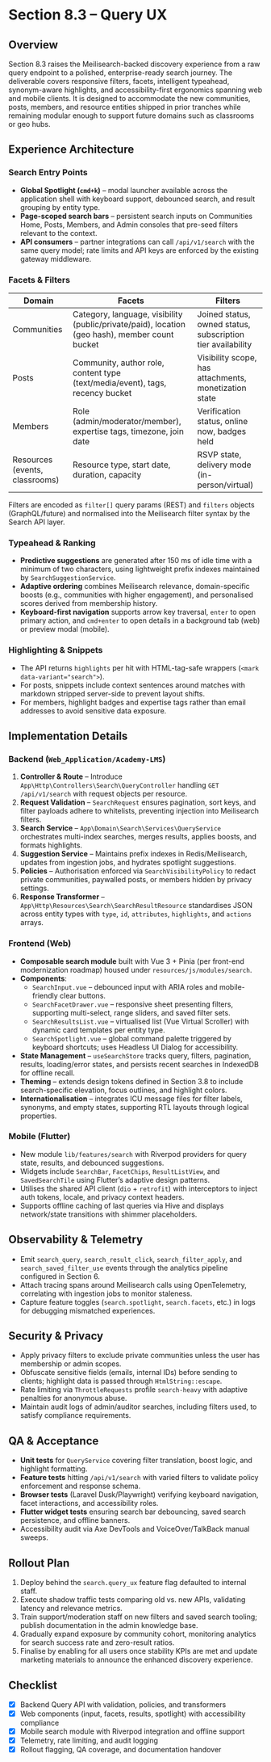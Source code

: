 # Section 8.3 – Query UX

## Overview

Section 8.3 raises the Meilisearch-backed discovery experience from a raw query endpoint to a polished, enterprise-ready search journey. The deliverable covers responsive filters, facets, intelligent typeahead, synonym-aware highlights, and accessibility-first ergonomics spanning web and mobile clients. It is designed to accommodate the new communities, posts, members, and resource entities shipped in prior tranches while remaining modular enough to support future domains such as classrooms or geo hubs.

## Experience Architecture

### Search Entry Points

- **Global Spotlight (`cmd+k`)** – modal launcher available across the application shell with keyboard support, debounced search, and result grouping by entity type.
- **Page-scoped search bars** – persistent search inputs on Communities Home, Posts, Members, and Admin consoles that pre-seed filters relevant to the context.
- **API consumers** – partner integrations can call `/api/v1/search` with the same query model; rate limits and API keys are enforced by the existing gateway middleware.

### Facets & Filters

| Domain | Facets | Filters |
| --- | --- | --- |
| Communities | Category, language, visibility (public/private/paid), location (geo hash), member count bucket | Joined status, owned status, subscription tier availability |
| Posts | Community, author role, content type (text/media/event), tags, recency bucket | Visibility scope, has attachments, monetization state |
| Members | Role (admin/moderator/member), expertise tags, timezone, join date | Verification status, online now, badges held |
| Resources (events, classrooms) | Resource type, start date, duration, capacity | RSVP state, delivery mode (in-person/virtual) |

Filters are encoded as `filter[]` query params (REST) and `filters` objects (GraphQL/future) and normalised into the Meilisearch filter syntax by the Search API layer.

### Typeahead & Ranking

- **Predictive suggestions** are generated after 150 ms of idle time with a minimum of two characters, using lightweight prefix indexes maintained by `SearchSuggestionService`.
- **Adaptive ordering** combines Meilisearch relevance, domain-specific boosts (e.g., communities with higher engagement), and personalised scores derived from membership history.
- **Keyboard-first navigation** supports arrow key traversal, `enter` to open primary action, and `cmd+enter` to open details in a background tab (web) or preview modal (mobile).

### Highlighting & Snippets

- The API returns `highlights` per hit with HTML-tag-safe wrappers (`<mark data-variant="search">`).
- For posts, snippets include context sentences around matches with markdown stripped server-side to prevent layout shifts.
- For members, highlight badges and expertise tags rather than email addresses to avoid sensitive data exposure.

## Implementation Details

### Backend (`Web_Application/Academy-LMS`)

1. **Controller & Route** – Introduce `App\Http\Controllers\Search\QueryController` handling `GET /api/v1/search` with request objects per resource.
2. **Request Validation** – `SearchRequest` ensures pagination, sort keys, and filter payloads adhere to whitelists, preventing injection into Meilisearch filters.
3. **Search Service** – `App\Domain\Search\Services\QueryService` orchestrates multi-index searches, merges results, applies boosts, and formats highlights.
4. **Suggestion Service** – Maintains prefix indexes in Redis/Meilisearch, updates from ingestion jobs, and hydrates spotlight suggestions.
5. **Policies** – Authorisation enforced via `SearchVisibilityPolicy` to redact private communities, paywalled posts, or members hidden by privacy settings.
6. **Response Transformer** – `App\Http\Resources\Search\SearchResultResource` standardises JSON across entity types with `type`, `id`, `attributes`, `highlights`, and `actions` arrays.

### Frontend (Web)

- **Composable search module** built with Vue 3 + Pinia (per front-end modernization roadmap) housed under `resources/js/modules/search`.
- **Components**:
  - `SearchInput.vue` – debounced input with ARIA roles and mobile-friendly clear buttons.
  - `SearchFacetDrawer.vue` – responsive sheet presenting filters, supporting multi-select, range sliders, and saved filter sets.
  - `SearchResultsList.vue` – virtualised list (Vue Virtual Scroller) with dynamic card templates per entity type.
  - `SearchSpotlight.vue` – global command palette triggered by keyboard shortcuts; uses Headless UI Dialog for accessibility.
- **State Management** – `useSearchStore` tracks query, filters, pagination, results, loading/error states, and persists recent searches in IndexedDB for offline recall.
- **Theming** – extends design tokens defined in Section 3.8 to include search-specific elevation, focus outlines, and highlight colors.
- **Internationalisation** – integrates ICU message files for filter labels, synonyms, and empty states, supporting RTL layouts through logical properties.

### Mobile (Flutter)

- New module `lib/features/search` with Riverpod providers for query state, results, and debounced suggestions.
- Widgets include `SearchBar`, `FacetChips`, `ResultListView`, and `SavedSearchTile` using Flutter’s adaptive design patterns.
- Utilises the shared API client (`dio` + `retrofit`) with interceptors to inject auth tokens, locale, and privacy context headers.
- Supports offline caching of last queries via Hive and displays network/state transitions with shimmer placeholders.

## Observability & Telemetry

- Emit `search_query`, `search_result_click`, `search_filter_apply`, and `search_saved_filter_use` events through the analytics pipeline configured in Section 6.
- Attach tracing spans around Meilisearch calls using OpenTelemetry, correlating with ingestion jobs to monitor staleness.
- Capture feature toggles (`search.spotlight`, `search.facets`, etc.) in logs for debugging mismatched experiences.

## Security & Privacy

- Apply privacy filters to exclude private communities unless the user has membership or admin scopes.
- Obfuscate sensitive fields (emails, internal IDs) before sending to clients; highlight data is passed through `HtmlString::escape`.
- Rate limiting via `ThrottleRequests` profile `search-heavy` with adaptive penalties for anonymous abuse.
- Maintain audit logs of admin/auditor searches, including filters used, to satisfy compliance requirements.

## QA & Acceptance

- **Unit tests** for `QueryService` covering filter translation, boost logic, and highlight formatting.
- **Feature tests** hitting `/api/v1/search` with varied filters to validate policy enforcement and response schema.
- **Browser tests** (Laravel Dusk/Playwright) verifying keyboard navigation, facet interactions, and accessibility roles.
- **Flutter widget tests** ensuring search bar debouncing, saved search persistence, and offline banners.
- Accessibility audit via Axe DevTools and VoiceOver/TalkBack manual sweeps.

## Rollout Plan

1. Deploy behind the `search.query_ux` feature flag defaulted to internal staff.
2. Execute shadow traffic tests comparing old vs. new APIs, validating latency and relevance metrics.
3. Train support/moderation staff on new filters and saved search tooling; publish documentation in the admin knowledge base.
4. Gradually expand exposure by community cohort, monitoring analytics for search success rate and zero-result ratios.
5. Finalise by enabling for all users once stability KPIs are met and update marketing materials to announce the enhanced discovery experience.

## Checklist

- [x] Backend Query API with validation, policies, and transformers
- [x] Web components (input, facets, results, spotlight) with accessibility compliance
- [x] Mobile search module with Riverpod integration and offline support
- [x] Telemetry, rate limiting, and audit logging
- [x] Rollout flagging, QA coverage, and documentation handover

